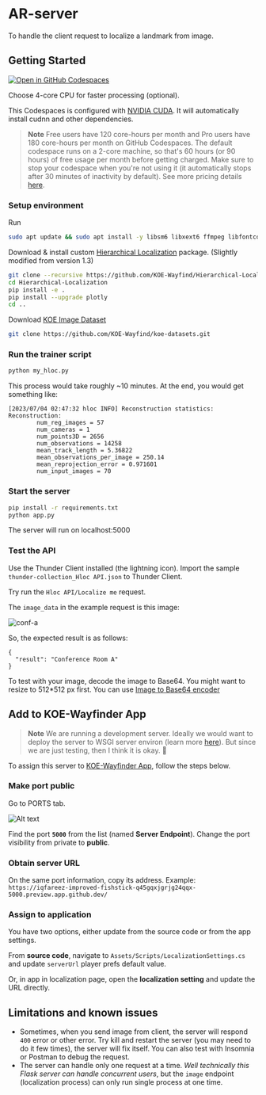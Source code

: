 ﻿# AR-server

To handle the client request to localize a landmark from image.

## Getting Started

[![Open in GitHub Codespaces](https://github.com/codespaces/badge.svg)](https://codespaces.new/KOE-Wayfind/AR-server)

Choose 4-core CPU for faster processing (optional).

This Codespaces is configured with [NVIDIA CUDA](https://docs.github.com/en/codespaces/developing-in-codespaces/getting-started-with-github-codespaces-for-machine-learning#configuring-nvidia-cuda-for-your-codespace). It will automatically install cudnn and other dependencies.

> **Note**
> Free users have 120 core-hours per month and Pro users have 180 core-hours per month on GitHub Codespaces. The default codespace runs on a 2-core machine, so that's 60 hours (or 90 hours) of free usage per month before getting charged. Make sure to stop your codespace when you're not using it (it automatically stops after 30 minutes of inactivity by default). See more pricing details [here](https://docs.github.com/en/billing/managing-billing-for-github-codespaces/about-billing-for-github-codespaces).

### Setup environment

Run

```bash
sudo apt update && sudo apt install -y libsm6 libxext6 ffmpeg libfontconfig1 libxrender1 libgl1-mesa-glx
```

Download & install custom [Hierarchical Localization](https://github.com/KOE-Wayfind/Hierarchical-Localization) package. (Slightly modified from version 1.3)

```bash
git clone --recursive https://github.com/KOE-Wayfind/Hierarchical-Localization
cd Hierarchical-Localization
pip install -e .
pip install --upgrade plotly
cd ..
```

Download [KOE Image Dataset](https://github.com/KOE-Wayfind/koe-datasets)

```bash
git clone https://github.com/KOE-Wayfind/koe-datasets.git
```

### Run the trainer script

```bash
python my_hloc.py
```

This process would take roughly ~10 minutes. At the end, you would get something like:
```console
[2023/07/04 02:47:32 hloc INFO] Reconstruction statistics:
Reconstruction:
        num_reg_images = 57
        num_cameras = 1
        num_points3D = 2656
        num_observations = 14258
        mean_track_length = 5.36822
        mean_observations_per_image = 250.14
        mean_reprojection_error = 0.971601
        num_input_images = 70
```

### Start the server

```bash
pip install -r requirements.txt
python app.py
```

The server will run on localhost:5000

### Test the API

Use the Thunder Client installed (the lightning icon). Import the sample `thunder-collection_Hloc API.json` to Thunder Client.

Try run the `Hloc API/Localize me` request.

The `image_data` in the example request is this image:

![conf-a](https://github.com/KOE-Wayfind/AR-server/assets/60868965/846b38be-542e-4565-b16f-9bdd33cfa18c)

So, the expected result is as follows:

```
{
  "result": "Conference Room A"
}
```

To test with your image, decode the image to Base64. You might want to resize to 512*512 px first. You can use [Image to Base64 encoder](https://base64.guru/converter/encode/image)

## Add to KOE-Wayfinder App

> **Note**
> We are running a development server. Ideally we would want to deploy the server to WSGI server environ (learn more [here](https://flask.palletsprojects.com/en/2.3.x/deploying/)). But since we are just testing, then I think it is okay. 🙈

To assign this server to [KOE-Wayfinder App](https://github.com/KOE-Wayfind/KOE-Wayfinder-App), follow the steps below.

### Make port public

Go to PORTS tab.

![Alt text](https://github.com/KOE-Wayfind/AR-server/assets/60868965/2cf3e9e2-24f9-4170-aef0-e8345c6fcb27)

Find the port **`5000`** from the list (named **Server Endpoint**). Change the port visibility from private to **public**.

### Obtain server URL

On the same port information, copy its address. Example: `https://iqfareez-improved-fishstick-q45gqxjgrjg24qqx-5000.preview.app.github.dev/`

### Assign to application

You have two options, either update from the source code or from the app settings.

From **source code**, navigate to `Assets/Scripts/LocalizationSettings.cs` and update `serverUrl` player prefs default value.
 
Or, in app in localization page, open the **localization setting** and update the URL directly.

## Limitations and known issues

- Sometimes, when you send image from client, the server will respond `400` error or other error. Try kill and restart the server (you may need to do it few times), the server will fix itself. You can also test with Insomnia or Postman to debug the request.
- The server can handle only one request at a time. _Well technically this Flask server can handle concurrent users_, but the `image` endpoint (localization process) can only run single process at one time.
